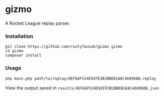 # gizmo
A Rocket League replay parser.

### Installation

    git clone https://github.com/rustyfausak/gizmo gizmo
    cd gizmo
    composer install

### Usage

    php main.php path/to/replay/4EF6AF534E92FE3B2BBEB1A8C46896B8.replay

View the output saved in `results/4EF6AF534E92FE3B2BBEB1A8C46896B8.json`
